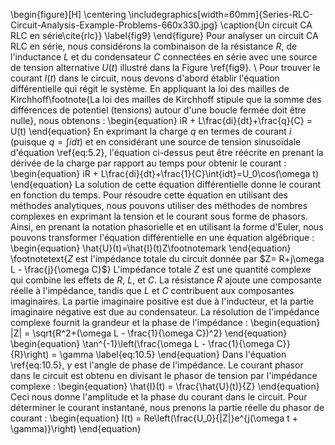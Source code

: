 \begin{figure}[H]
\centering
\includegraphics[width=60mm]{Series-RLC-Circuit-Analysis-Example-Problems-660x330.jpg}
\caption{Un circuit CA RLC en série\cite{rlc}}
\label{fig9}
\end{figure}
Pour analyser un circuit CA RLC en série, nous considérons la combinaison de la résistance $R$, de l'inductance $L$ et du condensateur $C$ connectées en série avec une source de tension alternative $U(t)$ illustré dans la Figure \ref{fig9}. 
\\
Pour trouver le courant $I(t)$ dans le circuit, nous devons d'abord établir l'équation différentielle qui régit le système. En appliquant la loi des mailles de Kirchhoff\footnote{La loi des mailles de Kirchhoff stipule que la somme des différences de potentiel (tensions) autour d'une boucle fermée doit être nulle}, nous obtenons :
\begin{equation}
    iR + L\frac{di}{dt}+\frac{q}{C} = U(t)
\end{equation}
En exprimant la charge $q$ en termes de courant $i$ (puisque $q=\int idt$) et en considérant une source de tension sinusoïdale d'équation \ref{eq:5.2}, l'équation ci-dessus peut être réécrite en prenant la dérivée de la charge par rapport au temps pour obtenir le courant :
\begin{equation}
    iR + L\frac{di}{dt}+\frac{1}{C}\int{idt}=U_0\cos(\omega t)
\end{equation}
La solution de cette équation différentielle donne le courant en fonction du temps. Pour résoudre cette équation en utilisant des méthodes analytiques, nous pouvons utiliser des méthodes de nombres complexes en exprimant la tension et le courant sous forme de phasors. Ainsi, en prenant la notation phasorielle et en utilisant la forme d'Euler, nous pouvons transformer l'équation différentielle en une équation algébrique :
\begin{equation}
    \hat{U}(t)=\hat{I}(t)Z\footnotemark
\end{equation}
\footnotetext{$Z$ est l'impédance totale du circuit donnée par $Z= R+j\omega L - \frac{j}{\omega C}$}
L'impédance totale $Z$ est une quantité complexe qui combine les effets de $R$, $L$, et $C$. La résistance $R$ ajoute une composante réelle à l'impédance, tandis que $L$ et $C$ contribuent aux composantes imaginaires. La partie imaginaire positive est due à l'inducteur, et la partie imaginaire négative est due au condensateur. La résolution de l'impédance complexe fournit la grandeur et la phase de l'impédance :
\begin{equation}
    |Z| = \sqrt{R^2+(\omega L - \frac{1}{\omega C})^2}
\end{equation}
\begin{equation}
    \tan^{-1}\left(\frac{\omega L - \frac{1}{\omega C}}{R}\right) = \gamma
    \label{eq:10.5}
\end{equation}
Dans l'équation \ref{eq:10.5}, $\gamma$ est l'angle de phase de l'impédance. Le courant phasor dans le circuit est obtenu en divisant le phasor de tension par l'impédance complexe :
\begin{equation}
    \hat{I}(t) = \frac{\hat{U}(t)}{Z}
\end{equation}
Ceci nous donne l'amplitude et la phase du courant dans le circuit. Pour déterminer le courant instantané, nous prenons la partie réelle du phasor de courant :
\begin{equation}
    I(t) = Re\left(\frac{U_0}{|Z|}e^{j(\omega t + \gamma)}\right)
\end{equation}
